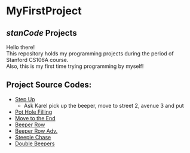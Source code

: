 # MyFirstProject
## *stanCode* Projects
Hello there!\
This repository holds my programming projects during the period of Stanford CS106A course.\
Also, this is my first time trying programming by myself!



## Project Source Codes:
* [Step Up](https://github.com/Hwaining/MyFirstProject/commit/9ed6a370eb5bb81fd39c1713b3ac5f0705ade1ac#diff-85999c3a04d1ee3a77ab3b0ffda4e9496c9fd11355af601f3e32192f38bffa2f)
  * Ask Karel pick up the beeper, move to street 2, avenue 3 and put 
* [Pot Hole Filling](https://github.com/Hwaining/MyFirstProject/commit/9ed6a370eb5bb81fd39c1713b3ac5f0705ade1ac#diff-3c22fcbdc27f40e47497dd1ae9c12db165eeb2a8b4caccfd3d6bf5ee70d892a8)
* [Move to the End](https://github.com/Hwaining/MyFirstProject/commit/9ed6a370eb5bb81fd39c1713b3ac5f0705ade1ac#diff-5944530a495b3fb17c8dc75ae4ba7889461e2ec654c3616ac9e19aa9f657ce61)
* [Beeper Row](https://github.com/Hwaining/MyFirstProject/commit/9ed6a370eb5bb81fd39c1713b3ac5f0705ade1ac#diff-6b56010712271d62453a83d355e1b515697e728ceb40af4547b61bfa18e9d6ba)
* [Beeper Row Adv.](https://github.com/Hwaining/MyFirstProject/commit/9ed6a370eb5bb81fd39c1713b3ac5f0705ade1ac#diff-ebcdc56787a1f3fffbb18af71b10eb8bbe79a06b75c0c2517663fda4a71b7cc9)
* [Steeple Chase](https://github.com/Hwaining/MyFirstProject/commit/9ed6a370eb5bb81fd39c1713b3ac5f0705ade1ac#diff-cad33405a029cdb10189381e37aee0dbe7c7c3b735bb0cab076935c15f5b4e70)
* [Double Beepers](https://github.com/Hwaining/MyFirstProject/commit/9ed6a370eb5bb81fd39c1713b3ac5f0705ade1ac#diff-a02fb03d1aec99ae6474e0c1d06b3c0c4466f849a4ab2bf85db6e8c0cc5af76b)
